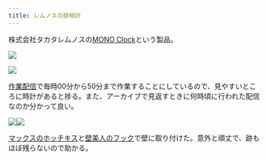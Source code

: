 ```yaml
---
title: レムノスの掛時計
---
```

株式会社タカタレムノスの[MONO Clock](https://www.amazon.co.jp/dp/B004UIT8BK)という製品。

![](https://lh4.googleusercontent.com/_jVutmd5_-J0XTYiL1LQrY3cyuqI1xSZIA_fELdbh5J3SfTP550NtALwaPCRC-jZM2qvcwyhx1Fks2ZseA39Y-IckZqdF0v8Reljk78bpMkB3NGOlmDuzvuYdbZDP3YoIhcypiGDvOLqSuSrHPd2VSD1z6OjR4-HtUmxm6uUl0nzXUSyKVqeLs6auBfJ)

![](https://lh3.googleusercontent.com/MuXy5Y72RwnxpHgsKjZIHpUoqhY0O5yFZLU9rzEmSyn4zi082eAPPFpJKNU-B3cod8ZyO6IXv5B7UimSkc6Q86helrmvdPlfX1D3L-r7vqR9s6dTkxGIaezSVlyZzXxhzq9ghZxQVxwxeIDDWb269Bv-G8ocZEYnZCwZCBWtGEJ2WkQUKY9-7mWGvp3o)

[作業配信](https://www.youtube.com/channel/UC5s-KpSDGzxWPWNv94PnJHw)で毎時00分から50分まで作業することにしているので、見やすいところに時計があると捗る。また、アーカイブで見返すときに何時頃に行われた配信なのか分かって良い。

![](https://lh4.googleusercontent.com/4ISJ4MgORZIIZYGp96XJUxhHzzbBtC5y4ePxep-GoJCXQYSk5YG9vH9C_RoWcjS6PDs4xnpnd7QQPjsUkkBlzDabAG3EaVlGZ9qwVXbH_ztCD6dUVTnPmargc3h3gytJEORMlbpquZ65grunwo7LyrRyUlfajh41q3Yp0EWmoA_cB_WJkBssI-73UmGd)![](https://lh5.googleusercontent.com/LwoCvklMR786FyDcSYNKO2QayYFNTNeQF3gWMzZ_HWdsNADWDw2Gok_6jXj3LisuaqHxxgpitQ6zC6_2WLRRnM57kbVVq1Qd0XU75m_P7S2rDTT3MkfVDHjlGz1n9ssvxKSR8CIdcoLR-bI0ZubwJbChnzRErtG012NfnFAXe-2jzAU-u1I4Bw5vhKV8)

[マックスのホッチキス](https://www.amazon.co.jp/dp/B000O9WRWG)と[壁美人のフック](https://www.amazon.co.jp/dp/B00CU78TDG)で壁に取り付けた。意外と頑丈で、跡もほぼ残らないので助かる。
